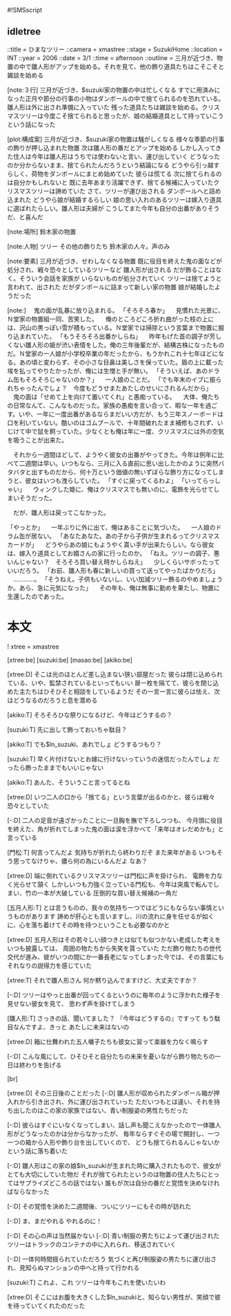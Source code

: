 #!SMSscript

## idletree

::title = ひまなツリー
::camera = xmastree
::stage = SuzukiHome
::location = INT
::year = 2006
::date = 3/1
::time = afternoon
::outline = 三月が近づき、物置の中で雛人形がアップを始める。それを見て、他の飾り道具たちはこそこそと雑談を始める

[note:３行]
三月が近づき、$suzuki家の物置の中は忙しくなる
すでに用済みになった正月や節分の行事の小物はダンボールの中で捨てられるのを恐れている。雛人形は外に出され準備に入っていた
残った道具たちは雑談を始める。クリスマスツリーは今度こそ捨てられると思ったが、娘の結婚道具として持っていこうという話になった

[plot:構成案]
三月が近づき、$suzuki家の物置は騒がしくなる
様々な季節の行事の飾りが押し込まれた物置
次は雛人形の番だとアップを始める
しかし入ってきた住人は今年は雛人形はうちでは使わないと言い、運び出していく
どうなったのか分からないまま、捨てられたんだろうという結論になる
どうやら引っ越すらしく、荷物をダンボールにまとめ始めていた
彼らは慌てる
次に捨てられるのは自分かもしれないと
既に去年あまり活躍できず、捨てる候補に入っていたクリスマスツリーは諦めていた
さて、ツリーが運び出される
ダンボールへと詰め込まれた
どうやら娘が結婚するらしい
娘の思い入れのあるツリーは嫁入り道具に選ばれたらしい。雛人形は夫婦が
こうしてまた今年も自分の出番がありそうだ、と喜んだ

[note:場所]
鈴木家の物置

[note:人物]
ツリー
その他の飾りたち
鈴木家の人々。声のみ

[note:要素]
三月が近づき、せわしなくなる物置
既に役目を終えた鬼の面などが処分され、戦々恐々としているツリーなど
雛人形が出される
だが飾ることはなく。そういう会話を家族が
いらないものが処分されていく
ツリーは捨てようと言われて、出された
だがダンボールに詰まって新しい家の物置
娘が結婚したようだった

[note:]
　鬼の面が乱暴に放り込まれる。
「そろそろ春か」
　見慣れた光景に、Ｎ堂家の物置組一同、苦笑した。
　俺のところどころ折れ曲がった枝の上には、沢山の黒っぽい雪が積もっている。Ｎ堂家では掃除という言葉まで物置に掘り込まれていた。
「もうそろそろ出番かしらね」
　昨年もげた首の調子が芳しくない雛人形の姫が渋い表情をした。俺の三年後輩だが、結構古株になったものだ。Ｎ堂家の一人娘が小学校卒業の年だったから、もうかれこれ十七年ほどになる。あの頃と変わらず、その小さな目鼻は美しさを保っていた。眉の上に載った埃を払ってやりたかったが、俺には生憎と手が無い。
「そういえば、あのドラム缶もそろそろじゃないのか？」
　一人娘のことだ。
「でも年末のイブに振られちゃったんでしょ？　今度もどうせまたあたしのせいにされるんだから」
　鬼の面は「せめて上を向けて置いてくれ」と愚痴っている。
　大体、俺たちの日常なんて、こんなものだった。家族の愚痴を言い合って、暇な一年を過ごす。いや、一年に一度出番があるならまだいい方だが、もう三年スノーボードは口を利いていない。酷いのはゴムプールで、十年間破れたまま補修もされず、いじけて中で鼠を飼っていた。少なくとも俺は年に一度、クリスマスには外の空気を吸うことが出来た。

　それから一週間ほどして、ようやく彼女の出番がやってきた。今年は例年に比べて二週間は早い。いつもなら、三月に入る直前に思い出したかのように突然バタバタと出すものだから、何十万という価値の無いずぼらな飾り方になってしまうと、彼女はいつも洩らしていた。
「すぐに戻ってくるわよ」
「いってらっしゃい」
　ウィンクした姫に、俺はクリスマスでも無いのに、電飾を光らせてしまいそうだった。

　だが、雛人形は戻ってこなかった。

「やっとか」
　一年ぶりに外に出て、俺はあることに気づいた。
　一人娘のドラム缶が居ない。
「あなたあなた。あの子から子供が生まれるってクリスマスカードが」
　どうやらあの娘にもようやく貰い手が出来たらしい。なら彼女は、嫁入り道具としてお婿さんの家に行ったのか。
「ねえ。ツリーの調子、悪いんじゃない？　そろそろ買い替え時かしらねえ」
　少しくらいサボったっていいだろう。
「お前、雛人形も春に新しいの買って送ってやったばかりだろ」
　…………。
「そうねえ。子供もいないし、いい加減ツリー飾るのやめましょうか。あら、急に元気になった」
　その年も、俺は無事に勤めを果たし、物置に生還したのであった。


# 本文

! xtree = xmastree

[xtree:be]
[suzuki:be]
[masao:be]
[akiko:be]

[xtree:D]
そこは光のほとんど差し込まない狭い部屋だった
彼らは閉じ込められている、いや、監禁されているといってもいい
扉一枚を隔てて、彼らを閉じ込めた主たちはひそひそと相談をしているようだ
その一言一言に彼らは怯え、次はどうなるのだろうと息を潜める

[akiko:T]
そろそろひな祭りになるけど、今年はどうするの？

[suzuki:T]
先に出して飾っておいちゃ駄目？

[akiko:T]
でも$ln_suzuki、あれでしょ
どうするつもり？

[suzuki:T]
早く片付けないとお嫁に行けないっていうの迷信だったんでしょ
だったら飾ったままでもいいじゃない

[akiko:T]
あんた、そういうこと言ってるとね

[xtree:D]
いつ二人の口から「捨てる」という言葉が出るのかと、彼らは戦々恐々としていた

[-:D]
二人の足音が遠ざかったことに一旦胸を撫で下ろしつつも、
今月頭に役目を終えた、角が折れてしまった鬼の面は涙を浮かべて「来年はオレだめかも」と言っている

[門松:T]
何言ってんだよ
気持ちが折れたら終わりだぞ
また来年がある
いつもそう思ってなけりゃ、儂ら何の為にいるんだよ
なあ？

[xtree:D]
端に倒れているクリスマスツリーは門松に声を掛けられ、
電飾を力なく光らせて頷く
しかしいつも力強く立っている門松も、今年は突風で転んでしまい、竹の一本が大破している
圧倒的な買い替え候補の一角だ

[五月人形:T]
とは言うものの、我々の気持ち一つではどうにもならない事情というものがあります
諦めが肝心とも言いますし、川の流れに身を任せるが如くに、心を落ち着けてその時を待つということも必要なのかと

[xtree:D]
五月人形はその若々しい顔つきとは似ても似つかない老成した考えをいつも披露しては、
周囲の物たちから失笑を貰っていた
ただ飾り物たちの世代交代が進み、彼がいつの間にか一番長老になってしまった今では、その言葉にもそれなりの説得力を感じていた

[xtree:T]
それで雛人形さん
何か黙り込んでますけど、大丈夫ですか？

[-:D]
ツリーはやっと出番が回ってくるというのに毎年のように浮かれた様子を見せない彼女を見て、
思わず声を掛けてしまう

[雛人形:T]
さっきの話、聞いてました？
『今年はどうするの』ですって
もう駄目なんですよ、きっと
あたしに未来はないの

[xtree:D]
箱に仕舞われた五人囃子たちも彼女に習って楽器を力なく鳴らす

[-:D]
こんな風にして、ひそひそと自分たちの未来を憂いながら飾り物たちの一日は終わりを告げる

[br]

[xtree:D]
その三日後のことだった
[-:D]
雛人形が収められたダンボール箱が押入れから引き出され、外に運び出されていった
ただいつもとは違い、それを持ち出したのはこの家の家族ではない、青い制服姿の男性たちだった

[-:D]
彼らはすぐにいなくなってしまい、話し声も聞こえなかったので一体雛人形がどうなったのかは分からなかったが、
毎年ならすぐその場で開封し、一つ一つの箱から人形や飾り台を出していくので、
どうも捨てられるんじゃないかという話に落ち着いた

[-:D]
雛人形はこの家の娘$ln_suzukiが生まれた時に購入されたもので、彼女がとても大切にしていた物だ
それが捨てられたというのは物置の住人たちにとってはサプライズどころの話ではない
誰もが次は自分の番だと覚悟を決めなければならなかった

[-:D]
その覚悟を決めた二週間後、ついにツリーにもその時が訪れた

[-:D]
ま、まだやれる
やれるのに！

[-:D]
その心の声は当然届かない
[-:D]
青い制服の男たちによって運び出されたツリーはトラックのコンテナの中に入れられ、移送されていく

[-:D]
一体何時間揺られていただろう
気づくと再び制服姿の男たちに運び出され、見知らぬマンションの中へと持って行かれる

[suzuki:T]
これよ、これ
ツリーは今年もこれを使いたいわ

[xtree:D]
そこにはお腹を大きくした$ln_suzukiと、知らない男性が、笑顔で彼を待っていてくれたのだった


